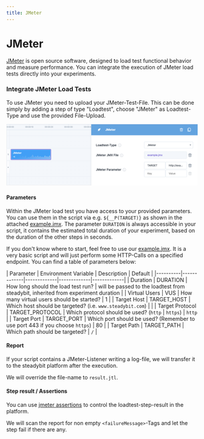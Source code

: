 ```yaml
---
title: JMeter
---
```


# JMeter

[JMeter](https://jmeter.apache.org/) is open source software, designed to load test functional behavior and measure performance. You can integrate the execution of JMeter load tests directly into your experiments.

### Integrate JMeter Load Tests

To use JMeter you need to upload your JMeter-Test-File. This can be done simply by adding a step of type "Loadtest", choose "JMeter" as Loadtest-Type and use the provided File-Upload.

![Experiment with JMeter Load Test](jmeter-experiment.png)

#### Parameters

Within the JMeter load test you have access to your provided parameters. You can use them in the script via e.g. `${__P(TARGET)}` as shown in the attached [example.jmx](jmeter-example.jmx). The parameter `DURATION` is always accessible in your script, it contains the estimated total duration of your experiment, based on the duration of the other steps in seconds.

If you don't know where to start, feel free to use our [example.jmx](jmeter-example.jmx). It is a very basic script and will just perform some HTTP-Calls on a specified endpoint. You can find a table of parameters below:

\| Parameter | Environment Variable | Description | Default | |----------|-------------|-------------|-------------|-------------| | Duration | DURATION | How long should the load test run? | will be passed to the loadtest from steadybit, inherited from experiment duration | | Virtual Users | VUS | How many virtual users should be started? | 1 | | Target Host | TARGET\_HOST | Which host should be targeted? (i.e. `www.steadybit.com`) | | | Target Protocol | TARGET\_PROTOCOL | Which protocol should be used? (`http` | `https`) | `http` | | Target Port | TARGET\_PORT | Which port should be used? (Remember to use port 443 if you choose `https`) | 80 | | Target Path | TARGET\_PATH | Which path should be targeted? | `/` |

#### Report

If your script contains a JMeter-Listener writing a log-file, we will transfer it to the steadybit platform after the execution.

We will override the file-name to `result.jtl`.

#### Step result / Assertions

You can use [jmeter assertions](https://jmeter.apache.org/usermanual/component\_reference.html#assertions) to control the loadtest-step-result in the platform.

We will scan the report for non empty `<failureMessage>`-Tags and let the step fail if there are any.

